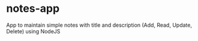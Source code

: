 # notes-app
App to maintain simple notes with title and description (Add, Read, Update, Delete) using NodeJS
